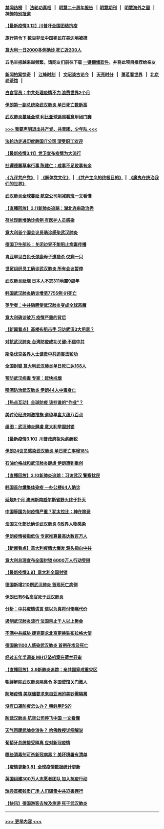 #### [禁闻热榜](热点新闻.md?=0)  &nbsp;&nbsp;|&nbsp;&nbsp; [法轮功真相](https://github.com/gfw-breaker/truth/blob/master/README.md?=0) &nbsp;&nbsp;|&nbsp;&nbsp; [明慧二十周年报告](https://github.com/gfw-breaker/mh-reports/blob/master/README.md?=0) &nbsp;&nbsp;|&nbsp;&nbsp;[明慧期刊](https://github.com/gfw-breaker/mh-qikan) &nbsp;&nbsp;|&nbsp;&nbsp; [明慧海外之窗](https://github.com/gfw-breaker/mh-news/blob/master/README.md?=0) &nbsp;&nbsp;|&nbsp;&nbsp; [神韵特别报道](https://github.com/gfw-breaker/mh-news/blob/master/shenyun.md?=0)
#### [【最新疫情3.12】川普吁全国团结抗疫](../pages/nsc418/n11933628.md?t=03121002) 
#### [旅行禁令下 数百非法中国移民在美边境被捕](../pages/nsc418/n11933581.md?t=03121002) 
#### [意大利一日2000多例确诊 死亡近200人](../pages/nsc418/n11933484.md?t=03121002) 
#### 五毛举报越来越频繁，请网友们前往下载 [一键翻墙软件](https://github.com/gfw-breaker/ssr-accounts)，并将此项目推荐给亲友
#### [新闻拍案惊奇](https://github.com/gfw-breaker/banned-news/blob/master/pages/link4.md) &nbsp;&nbsp;|&nbsp;&nbsp; [江峰时刻](https://github.com/gfw-breaker/banned-news/blob/master/pages/link4.md) &nbsp;&nbsp;|&nbsp;&nbsp; [文昭谈古论今](https://github.com/gfw-breaker/banned-news/blob/master/pages/link4.md) &nbsp;&nbsp;|&nbsp;&nbsp; [天亮时分](https://github.com/gfw-breaker/banned-news/blob/master/pages/link4.md) &nbsp;&nbsp;|&nbsp;&nbsp; [萧茗看世界](https://github.com/gfw-breaker/banned-news/blob/master/pages/link4.md) &nbsp;&nbsp;|&nbsp;&nbsp; [北京老茶馆](https://github.com/gfw-breaker/banned-news/blob/master/pages/link4.md) &nbsp;&nbsp;|&nbsp;&nbsp; 
#### [白宫官员：中共处理疫情不力 浪费世界2个月](../pages/nsc418/n11932744.md?t=03121002) 
#### [伊朗第一副总统染武汉肺炎 单日死亡数新高](../pages/nsc418/n11933049.md?t=03121002) 
#### [武汉肺炎蔓延全球 利比亚球迷照看意甲闭门赛](../pages/nsc418/n11932771.md?t=03121002) 
#### [>>> 我要声明退出共产党、共青团、少年队 <<<](https://github.com/begood0513/goodnews/blob/master/quit/letter.md) 
#### [法轮功走进印度跨国IT公司 深受职工欢迎](../pages/nsc418/n11932395.md?t=03121002) 
#### [【最新疫情3.11】世卫宣布疫情为大流行](../pages/nsc418/n11931046.md?t=03121002) 
#### [批谭德塞草率行事 陈建仁：成事不足败事有余](../pages/nsc418/n11932753.md?t=03121002) 
#### [《九评共产党》](https://github.com/begood0513/9ping.md/blob/master/README.md) &nbsp;|&nbsp; [《解体党文化》](../../../../jtdwh.md/blob/master/README.md)  &nbsp;|&nbsp; [《共产主义的终极目的》](../../../../gczydzjmd.md/blob/master/README.md) &nbsp;|&nbsp; [《魔鬼在统治我们的世界》](../../../../mgztzwmdsj.md/blob/master/README.md) 
#### [武汉肺炎全球蔓延 航空公司削减航班一文看懂](../pages/nsc418/n11927605.md?t=03121002) 
#### [【直播回放】3.11新肺炎追踪：湖北连串政治秀](../pages/nsc418/n11932373.md?t=03121002) 
#### [荷兰现新增确诊病例 有医护人员感染](../pages/nsc418/n11931937.md?t=03121002) 
#### [意大利首个国会议员确诊感染武汉肺炎](../pages/nsc418/n11932126.md?t=03121002) 
#### [德国卫生部长：关闭边界不能阻止病毒传播](../pages/nsc418/n11932205.md?t=03121002) 
#### [肯亚罕见白色长颈鹿母子遭猎杀 仅剩一只](../pages/nsc418/n11932063.md?t=03121002) 
#### [世贸组织员工确诊武汉肺炎 所有会议暂停](../pages/nsc418/n11932073.md?t=03121002) 
#### [武汉肺炎延烧 日本人不忘311地震9周年](../pages/nsc418/n11931499.md?t=03121002) 
#### [韩国武汉肺炎确诊增至7755例 61死亡](../pages/nsc418/n11931436.md?t=03121002) 
#### [英学者：中共隐瞒使武汉肺炎变成全球恶魔](../pages/nsc418/n11930463.md?t=03121002) 
#### [意大利确诊破万 疫情严重的背后](../pages/nsc418/n11929614.md?t=03121002) 
#### [【新闻看点】高楼布狙击手 习访武汉3大用意？](../pages/nsc418/n11930378.md?t=03121002) 
#### [对抗武汉肺炎 台湾防疫成功关键:不信中共](../pages/nsc418/n11930955.md?t=03121002) 
#### [斯洛伐克各界人士谴责中共迫害法轮功](../pages/nsc418/n11929991.md?t=03121002) 
#### [全国封锁 意大利武汉肺炎单日死亡达168人](../pages/nsc418/n11930927.md?t=03121002) 
#### [预防武汉病毒 专家：赶快戒烟](../pages/nsc418/n11930607.md?t=03121002) 
#### [喝酒防治武汉肺炎 伊朗44人中毒身亡](../pages/nsc418/n11930504.md?t=03121002) 
#### [【热点互动】全球防疫 该抄谁的“作业”？](../pages/nsc418/n11930545.md?t=03121002) 
#### [美讨论经济刺激措施 道琼早盘大涨八百点](../pages/nsc418/n11930191.md?t=03121002) 
#### [组图：武汉肺炎肆虐 意大利举国封锁](../pages/nsc418/n11930070.md?t=03121002) 
#### [【最新疫情3.10】川普政府拟免薪酬税](../pages/nsc418/n11928415.md?t=03121002) 
#### [伊朗24议员感染武汉肺炎 单日死亡率增18%](../pages/nsc418/n11930297.md?t=03121002) 
#### [石油价格战和武汉肺炎肆虐 伊朗遭到重创](../pages/nsc418/n11929929.md?t=03121002) 
#### [【直播回放】3.10新肺炎追踪：习访武汉 警察扰民](../pages/nsc418/n11929844.md?t=03121002) 
#### [韩国首尔爆集体染疫 一办公楼64人确诊](../pages/nsc418/n11929491.md?t=03121002) 
#### [延烧8个月 澳洲新南威尔斯省野火终于扑灭](../pages/nsc418/n11929118.md?t=03121002) 
#### [中国等国为何疫情严重？犹太拉比：神在除恶](../pages/nsc418/n11926997.md?t=03121002) 
#### [法国文化部长确诊武汉肺炎 6政界人物感染](../pages/nsc418/n11928524.md?t=03121002) 
#### [伊朗疫情被指低估 专家推算最高达数百万人](../pages/nsc418/n11928317.md?t=03121002) 
#### [【新闻看点】意大利疫情大爆发 源头指向中共](../pages/nsc418/n11927780.md?t=03121002) 
#### [意大利总理宣布全国封锁 6000万人行动受限](../pages/nsc418/n11928018.md?t=03121002) 
#### [【最新疫情3.9】意大利全国封锁](../pages/nsc418/n11925735.md?t=03121002) 
#### [德国新增210例武汉肺炎 首现死亡病例](../pages/nsc418/n11927835.md?t=03121002) 
#### [伊朗已有6名高官死于武汉肺炎](../pages/nsc418/n11927777.md?t=03121002) 
#### [分析：中共疫情谎言 信以为真将付惨痛代价](../pages/nsc418/n11927716.md?t=03121002) 
#### [遏制武汉肺炎流行 法国禁止千人以上聚会](../pages/nsc418/n11927688.md?t=03121002) 
#### [不满中共威胁 捷克要求北京更换驻布拉格大使](../pages/nsc418/n11927466.md?t=03121002) 
#### [德国逾1100人感染武汉肺炎 首例在埃及死亡](../pages/nsc418/n11927083.md?t=03121002) 
#### [经过五年半调查 MH17坠机案在荷兰开审](../pages/nsc418/n11927110.md?t=03121002) 
#### [【直播回放】3.9新肺炎追踪：亲共国家成重灾区](../pages/nsc418/n11927002.md?t=03121002) 
#### [朝鲜解除武汉肺炎隔离令 多国使馆关门撤人](../pages/nsc418/n11926849.md?t=03121002) 
#### [防堵疫情 美联储要求来自亚洲的美钞需隔离](../pages/nsc418/n11926541.md?t=03121002) 
#### [没有口罩防疫怎么办？ 朝鲜用PS的](../pages/nsc418/n11926699.md?t=03121002) 
#### [防武汉肺炎 航空公司停飞中国 一文看懂](../pages/nsc418/n11866800.md?t=03121002) 
#### [天气回暖武肺会消失？ 哈佛教授详细解说](../pages/nsc418/n11925747.md?t=03121002) 
#### [葡萄牙总统接受隔离 应对新冠疫情](../pages/nsc418/n11925918.md?t=03121002) 
#### [哪些消毒剂可杀新冠病毒？ 美环境署有清单](../pages/nsc418/n11923343.md?t=03121002) 
#### [【疫情更新3.8】全球疫情数据统计更新](../pages/nsc418/n11923562.md?t=03121002) 
#### [英国组建300万人志愿者团队 加入抗疫行动](../pages/nsc418/n11925311.md?t=03121002) 
#### [瑞典首都钱币广场 人们谴责中共迫害罪行](../pages/nsc418/n11925227.md?t=03121002) 
#### [【快讯】德国游客去埃及旅游 死于武汉肺炎](../pages/nsc418/n11925207.md?t=03121002) 

----
#### [ >>> 更早内容 <<< ](../indexes/nsc418-earlier.md)
